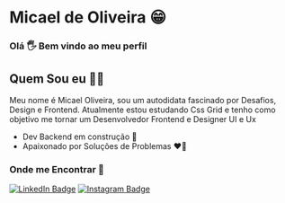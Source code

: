 # Micael de Oliveira 😁

### Olá 🖐 Bem vindo ao meu perfil
## Quem Sou eu 🧔🏻 
Meu nome é Micael Oliveira, sou um autodidata fascinado por Desafios, Design e Frontend. Atualmente estou estudando Css Grid e tenho como objetivo me tornar um Desenvolvedor Frontend e Designer UI e Ux

- Dev Backend em construção 🚀
- Apaixonado por Soluções de Problemas ❤🤯

### Onde me Encontrar 📌
[![LinkedIn Badge](https://img.shields.io/badge/-MicaelOliveira-6495ED?style=flat-square&labelColor=6495ED&logo=linkedin&logoColor=white&link=https://www.linkedin.com/in/MicaelOliveira)](https://www.linkedin.com/in/micaeloliveira-ms)
[![Instagram Badge](https://img.shields.io/badge/-@MicaelOlivera-DD2A7B?style=flat-square&labelColor=DD2A7B&logo=instagram&logoColor=white&link=https://www.instagram.com/MicaelOliveira)](https://www.instagram.com/micael37oliveira_/)


